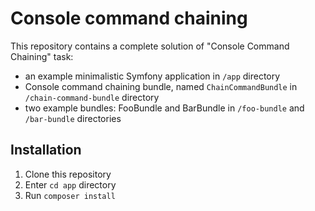 # Console command chaining

This repository contains a complete solution of "Console Command Chaining" task:

- an example minimalistic Symfony application in `/app` directory
- Console command chaining bundle, named `ChainCommandBundle` in `/chain-command-bundle` directory
- two example bundles: FooBundle and BarBundle in `/foo-bundle` and `/bar-bundle` directories

## Installation

1. Clone this repository
2. Enter `cd app` directory
3. Run `composer install`
